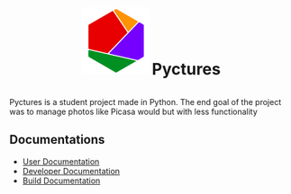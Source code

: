 
<div align="center">
 
<img src="https://raw.githubusercontent.com/StevenAvelino/Pyctures/master/src/assets/logo.png" alt="Pyctures" height="120" width="120">

<div style="display:inline-block;">
 
<h1 style="display:inline-block;">Pyctures</h1>

</div>



</div>

Pyctures is a student project made in Python.
The end goal of the project was to manage photos like Picasa would but with less functionality

## Documentations

* [User Documentation](docs/userDoc.md)
* [Developer Documentation](docs/devDoc.md)
* [Build Documentation](build/readme.md)
